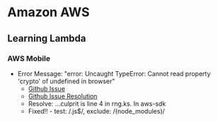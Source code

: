 # Amazon AWS
## Learning Lambda
### AWS Mobile
* Error Message: "error: Uncaught TypeError: Cannot read property 'crypto' of undefined in browser"
    * [Github Issue](https://github.com/aws/aws-sdk-js/issues/1566)
    * [Github Issue Resolution](https://github.com/aws/aws-sdk-js/issues/1512)
    * Resolve: ...culprit is line 4 in rng.ks. In aws-sdk
    * Fixed!! - test: /\.js$/, exclude: /(node_modules)/
